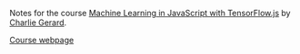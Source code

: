 Notes for the course [Machine Learning in JavaScript with TensorFlow.js](https://frontendmasters.com/courses/tensorflow-js/) by [Charlie Gerard](https://frontendmasters.com/teachers/charlie-gerard/).

[Course webpage](https://fem-ml-workshop.netlify.app/)
